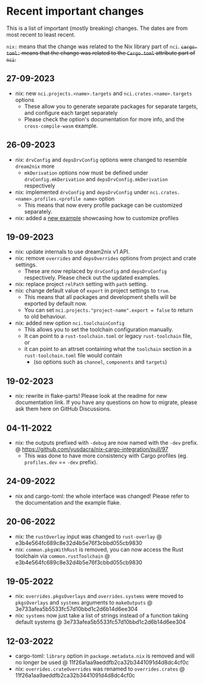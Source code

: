# Recent important changes

This is a list of important (mostly breaking) changes. The dates are from
most recent to least recent.

`nix:` means that the change was related to the Nix library part of `nci`.
~~`cargo-toml:` means that the change was related to the `Cargo.toml` attribute part of `nci`.~~

## 27-09-2023

- nix: new `nci.projects.<name>.targets` and `nci.crates.<name>.targets` options
  - These allow you to generate separate packages for separate targets, and configure each target separately
  - Please check the option's documentation for more info, and the `cross-compile-wasm` example.

## 26-09-2023

- nix: `drvConfig` and `depsDrvConfig` options were changed to resemble `dream2nix` more
  - `mkDerivation` options now must be defined under `drvConfig.mkDerivation` and `depsDrvConfig.mkDerivation` respectively
- nix: implemented `drvConfig` and `depsDrvConfig` under `nci.crates.<name>.profiles.<profile name>` option
  - This means that now every profile package can be customized separately.
- nix: added a [new example](./examples/customize-profiles) showcasing how to customize profiles

## 19-09-2023

- nix: update internals to use dream2nix v1 API.
- nix: remove `overrides` and `depsOverrides` options from project and crate settings.
  - These are now replaced by `drvConfig` and `depsDrvConfig` respectively. Please check out the updated examples.
- nix: replace project `relPath` setting with `path` setting.
- nix: change default value of `export` in project settings to `true`.
  - This means that all packages and development shells will be exported by default now.
  - You can set `nci.projects."project-name".export = false` to return to old behaviour.
- nix: added new option `nci.toolchainConfig`
  - This allows you to set the toolchain configuration manually.
  - It can point to a `rust-toolchain.toml` or legacy `rust-toolchain` file, or
  - it can point to an attrset containing what the `toolchain` section in a `rust-toolchain.toml` file would contain
    - (so options such as `channel`, `components` and `targets`)

## 19-02-2023

- nix: rewrite in flake-parts! Please look at the readme for new documentation link.
If you have any questions on how to migrate, please ask them here on GitHub Discussions.

## 04-11-2022

- nix: the outputs prefixed with `-debug` are now named with the `-dev` prefix. @ <https://github.com/yusdacra/nix-cargo-integration/pull/97>
  - This was done to have more consistency with Cargo profiles (eg. `profiles.dev` == `-dev` prefix).

## 24-09-2022

- nix and cargo-toml: the whole interface was changed! Please refer to the documentation and the example flake.

## 20-06-2022

- nix: the `rustOverlay` input was changed to `rust-overlay` @ e3b4e564fc689c8e32d4b5e76f3cbbd055cb9830
- nix: `common.pkgsWithRust` is removed, you can now access the Rust toolchain via `common.rustToolchain` @ e3b4e564fc689c8e32d4b5e76f3cbbd055cb9830

## 19-05-2022

- nix: `overrides.pkgsOverlays` and `overrides.systems` were moved to `pkgsOverlays` and `systems` arguments to `makeOutputs` @ 3e733afea5b5533fc57d10bbd1c2d6b14d6ee304
- nix: `systems` now just take a list of strings instead of a function taking default systems @ 3e733afea5b5533fc57d10bbd1c2d6b14d6ee304

## 12-03-2022

- cargo-toml: `library` option in `package.metadata.nix` is removed and will no longer be used @ 11f26a1aa9aeddfb2ca32b3441091d4d8dc4cf0c
- nix: `overrides.crateOverrides` was renamed to `overrides.crates` @ 11f26a1aa9aeddfb2ca32b3441091d4d8dc4cf0c
